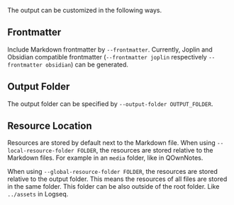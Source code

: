 The output can be customized in the following ways.

## Frontmatter

Include Markdown frontmatter by `--frontmatter`. Currently, Joplin and Obsidian compatible frontmatter (`--frontmatter joplin` respectively `--frontmatter obsidian`) can be generated.

## Output Folder

The output folder can be specified by `--output-folder OUTPUT_FOLDER`.

## Resource Location

Resources are stored by default next to the Markdown file. When using `--local-resource-folder FOLDER`, the resources are stored relative to the Markdown files. For example in an `media` folder, like in QOwnNotes.

When using `--global-resource-folder FOLDER`, the resources are stored relative to the output folder. This means the resources of all files are stored in the same folder. This folder can be also outside of the root folder. Like `../assets` in Logseq.
